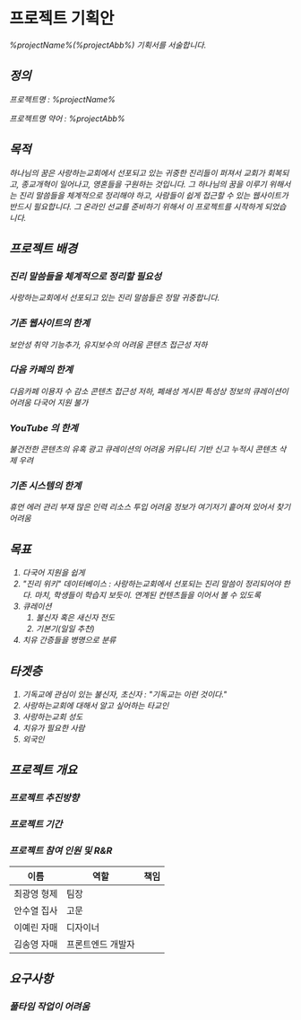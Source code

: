 # 프로젝트 기획안 

<var name="projectName" value="사랑하는교회 홈페이지 리뉴얼 프로젝트"/>
<var name="projectAbb" value="BCRP"/>

<tldr>
<p>%projectName%(%projectAbb%) 기획서를 서술합니다.</p>
</tldr>


## 정의

프로젝트명
: %projectName%

프로젝트명 약어
: %projectAbb%


## 목적
하나님의 꿈은 사랑하는교회에서 선포되고 있는 귀중한 진리들이 퍼져서 교회가 회복되고, 종교개혁이 일어나고, 영혼들을 구원하는 것입니다.
그 하나님의 꿈을 이루기 위해서는 진리 말씀들을 체계적으로 정리해야 하고, 사람들이 쉽게 접근할 수 있는 웹사이트가 반드시 필요합니다.
그 온라인 선교를 준비하기 위해서 이 프로젝트를 시작하게 되었습니다.


## 프로젝트 배경
### 진리 말씀들을 체계적으로 정리할 필요성
사랑하는교회에서 선포되고 있는 진리 말씀들은 정말 귀중합니다.


### 기존 웹사이트의 한계

보안성 취약
기능추가, 유지보수의 어려움
콘텐츠 접근성 저하


### 다음 카페의 한계

다음카페 이용자 수 감소
콘텐츠 접근성 저하, 폐쇄성
게시판 특성상 정보의 큐레이션이 어려움
다국어 지원 불가


### YouTube 의 한계

불건전한 콘텐츠의 유혹
광고
큐레이션의 어려움
커뮤니티 기반 신고 누적시 콘텐츠 삭제 우려


### 기존 시스템의 한계

휴먼 에러 관리 부재
많은 인력 리소스 투입 어려움
정보가 여기저기 흩어져 있어서 찾기 어려움




## 목표
1. 다국어 지원을 쉽게
2. "진리 위키" 데이터베이스 : 사랑하는교회에서 선포되는 진리 말씀이 정리되어야 한다. 마치, 학생들이 학습지 보듯이. 연계된 컨텐츠들을 이어서 볼 수 있도록
3. 큐레이션
    1. 불신자 혹은 새신자 전도
    2. 기본기(일일 추천)
4. 치유 간증들을 병명으로 분류


## 타겟층
1. 기독교에 관심이 있는 불신자, 초신자 : "기독교는 이런 것이다."
2. 사랑하는교회에 대해서 알고 싶어하는 타교인
3. 사랑하는교회 성도
4. 치유가 필요한 사람
5. 외국인


## 프로젝트 개요

### 프로젝트 추진방향

### 프로젝트 기간

### 프로젝트 참여 인원 및 R&R

| 이름     | 역할        | 책임 |
|--------|-----------|----|
| 최광영 형제 | 팀장        |    |
| 안수열 집사 | 고문        |    |
| 이예린 자매 | 디자이너      |    |
| 김송영 자매 | 프론트엔드 개발자 |    |


## 요구사항
### 풀타임 작업이 어려움

